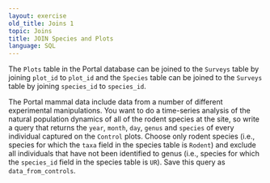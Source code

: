```yaml
---
layout: exercise
old_title: Joins 1
topic: Joins
title: JOIN Species and Plots
language: SQL
---
```


The `Plots` table in the Portal database can be joined to the `Surveys` table
by joining `plot_id` to `plot_id` and the `Species` table can be joined to
the `Surveys` table by joining `species_id` to `species_id`.

The Portal mammal data include data from a number of different
experimental manipulations. You want to do a time-series analysis of the
natural population dynamics of all of the rodent species at the site, so
write a query that returns the `year`, `month`, `day`, `genus` and `species`
of every individual captured on the `Control` plots. Choose only
rodent species (i.e., species for which the `taxa` field in the
species table is `Rodent`) and exclude all individuals that have not been
identified to genus (i.e., species for which the `species_id` field in the
species table is `UR`). Save this query as `data_from_controls`.
